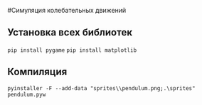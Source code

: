 #Симуляция колебательных движений

## Установка всех библиотек
`pip install pygame`
`pip install matplotlib`

## Компиляция
`pyinstaller -F --add-data "sprites\\pendulum.png;.\sprites" pendulum.pyw`
